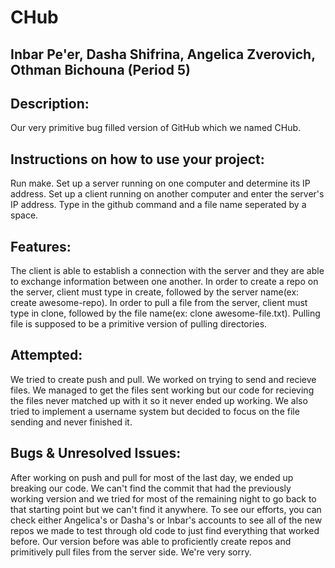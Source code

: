 # CHub
## Inbar Pe'er, Dasha Shifrina, Angelica Zverovich, Othman Bichouna (Period 5)
## Description: 
  Our very primitive bug filled version of GitHub which we named CHub. 
## Instructions on how to use your project:
   Run make. 
   Set up a server running on one computer and determine its IP address.
   Set up a client running on another computer and enter the server's IP address. 
   Type in the github command and a file name seperated by a space. 
## Features:
  The client is able to establish a connection with the server and they are able to exchange information between one another. In order to create a repo on the server, client must type in create, followed by the server name(ex: create awesome-repo). In order to pull a file from the server, client must type in clone, followed by the file name(ex: clone awesome-file.txt). Pulling file is supposed to be a primitive version of pulling directories.  
   
## Attempted:
   We tried to create push and pull. We worked on trying to send and recieve files. We managed to get the files sent working but our code for recieving the files never matched up with it so it never ended up working. 
   We also tried to implement a username system but decided to focus on the file sending and never finished it. 
   
## Bugs & Unresolved Issues:
  After working on push and pull for most of the last day, we ended up breaking our code. We can't find the commit that had the previously working version and we tried for most of the remaining night to go back to that starting point but we can't find it anywhere. To see our efforts, you can check either Angelica's or Dasha's or Inbar's accounts to see all of the new repos we made to test through old code to just find everything that worked before. Our version before was able to proficiently create repos and primitively pull files from the server side. We're very sorry.
